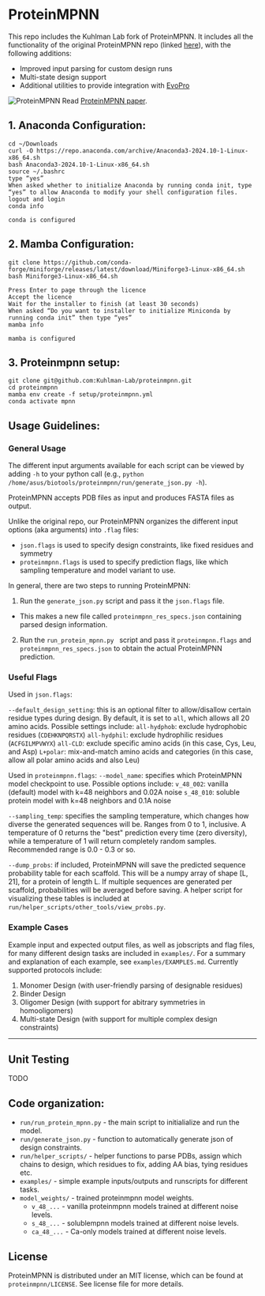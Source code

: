 # ProteinMPNN

This repo includes the Kuhlman Lab fork of ProteinMPNN. It includes all the functionality of the original ProteinMPNN repo (linked [here](https://github.com/dauparas/ProteinMPNN)), with the following additions:
- Improved input parsing for custom design runs
- Multi-state design support
- Additional utilities to provide integration with [EvoPro](https://github.com/Kuhlman-Lab/evopro)

![ProteinMPNN](https://docs.google.com/drawings/d/e/2PACX-1vTtnMBDOq8TpHIctUfGN8Vl32x5ISNcPKlxjcQJF2q70PlaH2uFlj2Ac4s3khnZqG1YxppdMr0iTyk-/pub?w=889&h=358)
Read [ProteinMPNN paper](https://www.biorxiv.org/content/10.1101/2022.06.03.494563v1).

## 1. Anaconda Configuration:
```
cd ~/Downloads
curl -O https://repo.anaconda.com/archive/Anaconda3-2024.10-1-Linux-x86_64.sh
bash Anaconda3-2024.10-1-Linux-x86_64.sh
source ~/.bashrc
type “yes”
When asked whether to initialize Anaconda by running conda init, type “yes” to allow Anaconda to modify your shell configuration files.
logout and login
conda info

conda is configured
```
## 2. Mamba Configuration:
```
git clone https://github.com/conda-forge/miniforge/releases/latest/download/Miniforge3-Linux-x86_64.sh
bash Miniforge3-Linux-x86_64.sh

Press Enter to page through the licence
Accept the licence
Wait for the installer to finish (at least 30 seconds)
When asked “Do you want to installer to initialize Miniconda by running conda init” then type “yes”
mamba info

mamba is configured
```

## 3. Proteinmpnn setup:
```
git clone git@github.com:Kuhlman-Lab/proteinmpnn.git
cd proteinmpnn
mamba env create -f setup/proteinmpnn.yml
conda activate mpnn
```

## Usage Guidelines:

### General Usage

The different input arguments available for each script can be viewed by adding `-h` to your python call (e.g., `python /home/asus/biotools/proteinmpnn/run/generate_json.py -h`).

ProteinMPNN accepts PDB files as input and produces FASTA files as output.

Unlike the original repo, our ProteinMPNN organizes the different input options (aka arguments) into `.flag` files:
- `json.flags` is used to specify design constraints, like fixed residues and symmetry
- `proteinmpnn.flags` is used to specify prediction flags, like which sampling temperature and model variant to use.

In general, there are two steps to running ProteinMPNN:
1. Run the `generate_json.py` script and pass it the `json.flags` file.
- This makes a new file called `proteinmpnn_res_specs.json` containing parsed design information.
2. Run the `run_protein_mpnn.py ` script and pass it `proteinmpnn.flags` and `proteinmpnn_res_specs.json` to obtain the actual ProteinMPNN prediction.

### Useful Flags

Used in `json.flags`:

`--default_design_setting`: this is an optional filter to allow/disallow certain residue types during design. By default, it is set to `all`, which allows all 20 amino acids. Possible settings include:
    `all-hydphob`: exclude hydrophobic residues (`CDEHKNPQRSTX`)
    `all-hydphil`: exclude hydrophilic residues (`ACFGILMPVWYX`)
    `all-CLD`: exclude specific amino acids (in this case, Cys, Leu, and Asp)
    `L+polar`: mix-and-match amino acids and categories (in this case, allow all polar amino acids and also Leu)

Used in `proteinmpnn.flags`:
`--model_name`: specifies which ProteinMPNN model checkpoint to use. Possible options include:
    `v_48_002`: vanilla (default) model with k=48 neighbors and 0.02A noise
    `s_48_010`: soluble protein model with k=48 neighbors and 0.1A noise

`--sampling_temp`: specifies the sampling temperature, which changes how diverse the generated sequences will be. Ranges from 0 to 1, inclusive. A temperature of 0 returns the "best" prediction every time (zero diversity), while a temperature of 1 will return completely random samples. Recommended range is 0.0 - 0.3 or so.

`--dump_probs`: if included, ProteinMPNN will save the predicted sequence probability table for each scaffold. This will be a numpy array of shape [L, 21], for a protein of length L. If multiple sequences are generated per scaffold, probabilities will be averaged before saving. A helper script for visualizing these tables is included at `run/helper_scripts/other_tools/view_probs.py`.

### Example Cases

Example input and expected output files, as well as jobscripts and flag files, for many different design tasks are included in `examples/`. For a summary and explanation of each example, see `examples/EXAMPLES.md`. Currently supported protocols include:

1. Monomer Design (with user-friendly parsing of designable residues)
2. Binder Design
2. Oligomer Design (with support for abitrary symmetries in homooligomers)
3. Multi-state Design (with support for multiple complex design constraints)

-----------------------------------------------------------------------------------------------------

## Unit Testing

TODO

## Code organization:
* `run/run_protein_mpnn.py` - the main script to initialialize and run the model.
* `run/generate_json.py` - function to automatically generate json of design constraints.
* `run/helper_scripts/` - helper functions to parse PDBs, assign which chains to design, which residues to fix, adding AA bias, tying residues etc.
* `examples/` - simple example inputs/outputs and runscripts for different tasks.
* `model_weights/` - trained proteinmpnn model weights.
    * `v_48_...` - vanilla proteinmpnn models trained at different noise levels.
    * `s_48_...` - solublempnn models trained at different noise levels.
    * `ca_48_...` - Ca-only models trained at different noise levels.


## License

ProteinMPNN is distributed under an MIT license, which can be found at `proteinmpnn/LICENSE`. See license file for more details.
